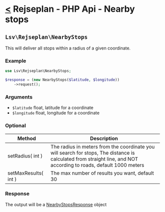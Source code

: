 [<](index.md) Rejseplan - PHP Api - Nearby stops
=========================

## `Lsv\Rejseplan\NearbyStops`

This will deliver all stops within a radius of a given coordinate.

### Example

```php
use Lsv\Rejseplan\NearbyStops;

$response = (new NearbyStops($latitude, $longitude))
    ->request();
```

### Arguments

* `$latitude` float, latitude for a coordinate
* `$longitude` float, longitude for a coordinate

### Optional

| Method | Description |
| --- | --- |
| setRadius( int ) | The radius in meters from the coordinate you will search for stops, The distance is calculated from straight line, and NOT according to roads, default 1000 meters
| setMaxResults( int ) | The max number of results you want, default 30

### Response

The output will be a [NearbyStopsResponse](Response/NearbyStopsResponse.md) object
